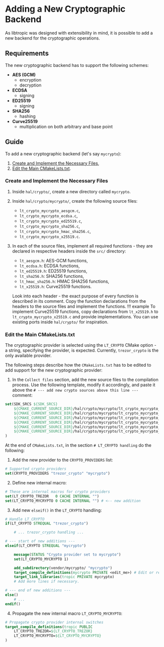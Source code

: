 # Adding a New Cryptographic Backend
As libtropic was designed with extensibility in mind, it is possible to add a new backend for the cryptographic operations.

## Requirements
The new cryptographic backend has to support the following schemes:

- **AES (GCM)**
    - encryption
    - decryption
- **ECDSA**
    - signing
- **ED25519**
    - signing
- **SHA256**
    - hashing
- **Curve25519**
    - multiplication on both arbitrary and base point

## Guide
To add a new cryptographic backend (let's say `mycrypto`):

1. [Create and Implement the Necessary Files](#create-and-implement-the-necessary-files), 
2. [Edit the Main CMakeLists.txt](#edit-the-main-cmakeliststxt).

### Create and Implement the Necessary Files
1. Inside `hal/crypto/`, create a new directory called `mycrypto`.
2. Inside `hal/crypto/mycrypto/`, create the following source files:
    - `lt_crypto_mycrypto_aesgcm.c`,
    - `lt_crypto_mycrypto_ecdsa.c`,
    - `lt_crypto_mycrypto_ed25519.c`,
    - `lt_crypto_mycrypto_sha256.c`,
    - `lt_crypto_mycrypto_hmac_sha256.c`,
    - `lt_crypto_mycrypto_x25519.c`.
3. In each of the source files, implement all required functions - they are declared in respective headers inside the `src/` directory:
    - `lt_aesgcm.h`: AES-GCM functions,
    - `lt_ecdsa.h`: ECDSA functions,
    - `lt_ed25519.h`: ED25519 functions,
    - `lt_sha256.h`: SHA256 functions,
    - `lt_hmac_sha256.h`: HMAC SHA256 functions,
    - `lt_x25519.h`: Curve25519 functions.

    Look into each header - the exact purpose of every function is described in its comment. Copy the function declarations
    from the headers to the source files and implement the functions.
    !!! example
        To implement Curve25519 functions, copy declarations from `lt_x25519.h` to `lt_crypto_mycrypto_x25519.c` and provide implementations.
        You can use existing ports inside `hal/crypto/` for inspiration.

### Edit the Main CMakeLists.txt
The cryptographic provider is selected using the `LT_CRYPTO` CMake option - a string, specifying the provider, is expected. Currently, `trezor_crypto` is the only available provider.

The following steps describe how the `CMakeLists.txt` has to be edited to add support for the new cryptographic provider:

1. In the `Collect files` section, add the new source files to the compilation process. Use the following template, modify it accordingly, and paste it above the `# --- add new crypto sources above this line ---` comment:
```cmake
set(SDK_SRCS ${SDK_SRCS}
    ${CMAKE_CURRENT_SOURCE_DIR}/hal/crypto/mycrypto/lt_crypto_mycrypto_aesgcm.c
    ${CMAKE_CURRENT_SOURCE_DIR}/hal/crypto/mycrypto/lt_crypto_mycrypto_ed25519.c
    ${CMAKE_CURRENT_SOURCE_DIR}/hal/crypto/mycrypto/lt_crypto_mycrypto_ecdsa.c
    ${CMAKE_CURRENT_SOURCE_DIR}/hal/crypto/mycrypto/lt_crypto_mycrypto_sha256.c
    ${CMAKE_CURRENT_SOURCE_DIR}/hal/crypto/mycrypto/lt_crypto_mycrypto_hmac_sha256.c
    ${CMAKE_CURRENT_SOURCE_DIR}/hal/crypto/mycrypto/lt_crypto_mycrypto_x25519.c
)
```

At the end of `CMakeLists.txt`, in the section `# LT_CRYPTO handling` do the following:

1. Add the new provider to the `CRYPTO_PROVIDERS` list:
```cmake
# Supported crypto providers
set(CRYPTO_PROVIDERS "trezor_crypto" "mycrypto")
```
2. Define new internal macro:
```cmake
# These are internal macros for crypto providers
set(LT_CRYPTO_TREZOR   0 CACHE INTERNAL "")
set(LT_CRYPTO_MYCRYPTO 0 CACHE INTERNAL "") # <-- new addition
```
3. Add new `elseif()` in the `LT_CRYPTO` handling:
```cmake
# Handle LT_CRYPTO
if(LT_CRYPTO STREQUAL "trezor_crypto")

    # ... trezor_crypto handling ...

# --- start of new additions ---
elseif(LT_CRYPTO STREQUAL "mycrypto")

    message(STATUS "Crypto provider set to mycrypto")
    set(LT_CRYPTO_MYCRYPTO 1)

    add_subdirectory(vendor/mycrypto/ "mycrypto")
    target_compile_definitions(mycrypto PRIVATE <edit_me>) # Edit or remove.
    target_link_libraries(tropic PRIVATE mycrypto)
    # Add more lines if necessary.

# --- end of new additions ---
else()
    # ...
endif()
```
4. Propagate the new internal macro `LT_CRYPTO_MYCRYPTO`:
```cmake
# Propagate crypto provider internal switches
target_compile_definitions(tropic PUBLIC
    LT_CRYPTO_TREZOR=${LT_CRYPTO_TREZOR}
    LT_CRYPTO_MYCRYPTO=${LT_CRYPTO_MYCRYPTO}
)
```